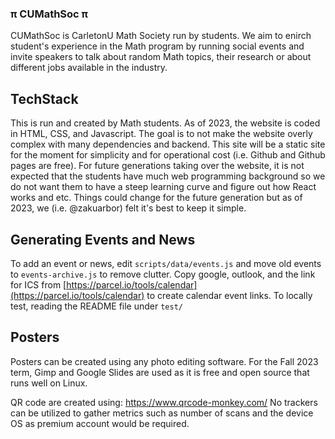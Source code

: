 ### π CUMathSoc π

CUMathSoc is CarletonU Math Society run by students. We aim to enirch student's experience in the Math program by running social events and invite speakers to talk about random Math topics, their research or about different jobs available in the industry.

## TechStack

This is run and created by Math students. As of 2023, the website is coded in HTML, CSS, and Javascript. The goal is to not make the website overly complex with many dependencies and backend. This site will be a static site for the moment for simplicity and for operational cost (i.e. Github and Github pages are free). For future generations taking over the website, it is not expected that the students have much web programming background so we do not want them to have a steep learning curve and figure out how React works and etc. Things could change for the future generation but as of 2023, we (i.e. @zakuarbor) felt it's best to keep it simple.

## Generating Events and News
To add an event or news, edit `scripts/data/events.js` and move old events to `events-archive.js` to remove clutter. 
Copy google, outlook, and the link for ICS from [https://parcel.io/tools/calendar](https://parcel.io/tools/calendar) to create calendar event links. To locally test, reading the README file under `test/`

## Posters

Posters can be created using any photo editing software. For the Fall 2023 term, Gimp and Google Slides are used as it is free and open source that runs well on Linux.

QR code are created using: https://www.qrcode-monkey.com/
No trackers can be utilized to gather metrics such as number of scans and the device OS as premium account would be required.
